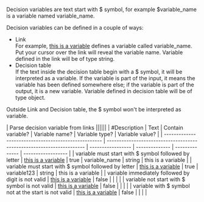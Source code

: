 ﻿Decision variables are text start with $ symbol, for example $variable_name is a variable named variable_name.

Decision variables can be defined in a couple of ways:
- Link  
For example, [this is a variable](# "$variable_name") defines a variable called variable_name. Put your cursor over the link will reveal the variable name. Variable defined in the link will be of type string.
- Decision table  
If the text inside the decision table begin with a $ symbol, it will be interpreted as a variable. If the variable is part of the input, it means the variable has been defined somewhere else; if the variable is part of the output, it is a new variable. Variable defined in decision table will be of type object. 

Outside Link and Decision table, the $ symbol won't be interpreted as variable.

| Parse decision variable from links                                                                                                                                                                 ||||||
| #Description                                         | Text                                                                  | Contain variable? | Variable name? | Variable type? | Variable value?    |
| ---------------------------------------------------- | --------------------------------------------------------------------- | ----------------- | -------------- | -------------- | ------------------ |
| variable must start with $ symbol followed by letter | <a href="" title="$variable_name" data-href="">this is a variable</a> | true              | variable_name  | string         | this is a variable |
| variable must start with $ symbol followed by letter | <a href="" title="$variable123" data-href="">this is a variable</a>   | true              | variable123    | string         | this is a variable |
| variable immediately followed by digit is not valid  | <a href="" title="$123" data-href="">this is a variable</a>           | false             |                |                |                    |
| variable not start with $ symbol is not valid        | <a href="" title="variable_name" data-href="">this is a variable</a>  | false             |                |                |                    |
| variable with $ symbol not at the start is not valid | <a href="" title="variable_$name" data-href="">this is a variable</a> | false             |                |                |                    |



